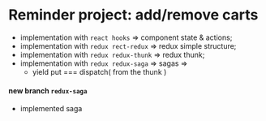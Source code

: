 # Reminder project: add/remove carts

- implementation with `react hooks` => component state & actions;
- implementation with `redux rect-redux` => redux simple structure;
- implementation with `redux redux-thunk` => redux thunk;
- implementation with `redux redux-saga` => sagas =>
  - yield put === dispatch( from the thunk )

#### new branch `redux-saga`

- implemented saga
